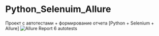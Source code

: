 # Python_Selenuim_Allure
Проект с автотестами + формирование отчета [Python + Selenium + Allure]
![Allure Report 6 autotests](https://github.com/user-attachments/assets/d4b45480-21b1-4644-90b7-645c5d1d03f0)
